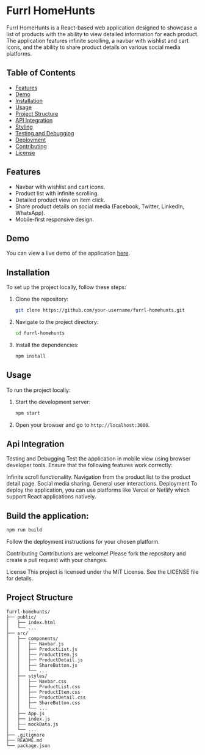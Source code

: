 # Furrl HomeHunts

Furrl HomeHunts is a React-based web application designed to showcase a list of products with the ability to view detailed information for each product. The application features infinite scrolling, a navbar with wishlist and cart icons, and the ability to share product details on various social media platforms.

## Table of Contents

- [Features](#features)
- [Demo](#demo)
- [Installation](#installation)
- [Usage](#usage)
- [Project Structure](#project-structure)
- [API Integration](#api-integration)
- [Styling](#styling)
- [Testing and Debugging](#testing-and-debugging)
- [Deployment](#deployment)
- [Contributing](#contributing)
- [License](#license)

## Features

- Navbar with wishlist and cart icons.
- Product list with infinite scrolling.
- Detailed product view on item click.
- Share product details on social media (Facebook, Twitter, LinkedIn, WhatsApp).
- Mobile-first responsive design.

## Demo

You can view a live demo of the application [here](#).

## Installation

To set up the project locally, follow these steps:

1. Clone the repository:
    ```bash
    git clone https://github.com/your-username/furrl-homehunts.git
    ```

2. Navigate to the project directory:
    ```bash
    cd furrl-homehunts
    ```

3. Install the dependencies:
    ```bash
    npm install
    ```

## Usage

To run the project locally:

1. Start the development server:
    ```bash
    npm start
    ```

2. Open your browser and go to `http://localhost:3000`.


## Api Integration

Testing and Debugging
Test the application in mobile view using browser developer tools. Ensure that the following features work correctly:

Infinite scroll functionality.
Navigation from the product list to the product detail page.
Social media sharing.
General user interactions.
Deployment
To deploy the application, you can use platforms like Vercel or Netlify which support React applications natively.

## Build the application:

```bash
npm run build
```
Follow the deployment instructions for your chosen platform.

Contributing
Contributions are welcome! Please fork the repository and create a pull request with your changes.

License
This project is licensed under the MIT License. See the LICENSE file for details.

## Project Structure

```plaintext
furrl-homehunts/
├── public/
│   ├── index.html
│   └── ...
├── src/
│   ├── components/
│   │   ├── Navbar.js
│   │   ├── ProductList.js
│   │   ├── ProductItem.js
│   │   ├── ProductDetail.js
│   │   ├── ShareButton.js
│   │   └── ...
│   ├── styles/
│   │   ├── Navbar.css
│   │   ├── ProductList.css
│   │   ├── ProductItem.css
│   │   ├── ProductDetail.css
│   │   ├── ShareButton.css
│   │   └── ...
│   ├── App.js
│   ├── index.js
│   ├── mockData.js
│   └── ...
├── .gitignore
├── README.md
└── package.json



